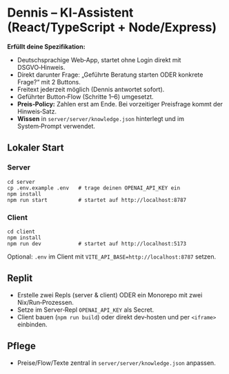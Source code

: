 # Dennis – KI‑Assistent (React/TypeScript + Node/Express)

**Erfüllt deine Spezifikation:**  
- Deutschsprachige Web‑App, startet ohne Login direkt mit DSGVO‑Hinweis.  
- Direkt darunter Frage: „Geführte Beratung starten ODER konkrete Frage?“ mit 2 Buttons.  
- Freitext jederzeit möglich (Dennis antwortet sofort).  
- Geführter Button‑Flow (Schritte 1–6) umgesetzt.  
- **Preis‑Policy:** Zahlen erst am Ende. Bei vorzeitiger Preisfrage kommt der Hinweis‑Satz.  
- **Wissen** in `server/server/knowledge.json` hinterlegt und im System‑Prompt verwendet.

## Lokaler Start
### Server
```
cd server
cp .env.example .env   # trage deinen OPENAI_API_KEY ein
npm install
npm run start          # startet auf http://localhost:8787
```
### Client
```
cd client
npm install
npm run dev            # startet auf http://localhost:5173
```
Optional: `.env` im Client mit `VITE_API_BASE=http://localhost:8787` setzen.

## Replit
- Erstelle zwei Repls (server & client) ODER ein Monorepo mit zwei Nix/Run‑Prozessen.
- Setze im Server‑Repl `OPENAI_API_KEY` als Secret.
- Client bauen (`npm run build`) oder direkt dev‑hosten und per `<iframe>` einbinden.

## Pflege
- Preise/Flow/Texte zentral in `server/server/knowledge.json` anpassen.
